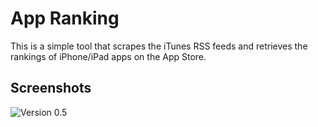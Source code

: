 # App Ranking

This is a simple tool that scrapes the iTunes RSS feeds and retrieves the rankings of iPhone/iPad apps on the App Store.


## Screenshots

![](http://dl.dropbox.com/u/5061095/appranking/screenshot.png "Version 0.5")